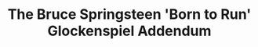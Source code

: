 ---
ee_id_thing: '171'
site: '1'
type: '2'
inv_num: 2007-045
add_credit:
url: 2007-045-bruce-springsteen-glockenspiel-addendum
title: The Bruce Springsteen 'Born to Run' Glockenspiel Addendum
year: '2010'
display_year: '2007'
medium: Audio CDs. Unlimited edition.
dims:
pitch:
ps: "​Cd’s given away with a mix version of my composition The Bruce Springsteen Born
  to Run Glockenspiel Addendum. When imported into iTunes, because of the song lengths,
  the CD get tagged incorrectly as Born To Run. Anyway,.....the idea was to kinda
  corrupt the grey market public archive of this record as the above mix tagged files
  would eventually get circulated as Bruce’s record. :)"
live_url:
youtube:
https://github.com/coryarcangel/alu:
imgs: born-to-run-2007-045-cd-install-database_1.jpg
subheading: "(CD Edition)"
download:
commission:
related:
layout: things-i-made
---